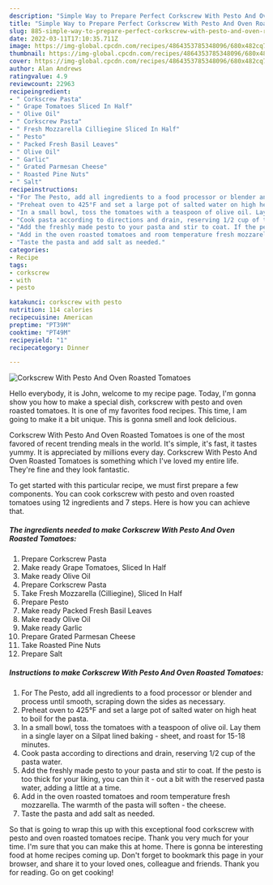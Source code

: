 ```yaml
---
description: "Simple Way to Prepare Perfect Corkscrew With Pesto And Oven Roasted Tomatoes"
title: "Simple Way to Prepare Perfect Corkscrew With Pesto And Oven Roasted Tomatoes"
slug: 885-simple-way-to-prepare-perfect-corkscrew-with-pesto-and-oven-roasted-tomatoes
date: 2022-03-11T17:10:35.711Z
image: https://img-global.cpcdn.com/recipes/4864353785348096/680x482cq70/corkscrew-with-pesto-and-oven-roasted-tomatoes-recipe-main-photo.jpg
thumbnail: https://img-global.cpcdn.com/recipes/4864353785348096/680x482cq70/corkscrew-with-pesto-and-oven-roasted-tomatoes-recipe-main-photo.jpg
cover: https://img-global.cpcdn.com/recipes/4864353785348096/680x482cq70/corkscrew-with-pesto-and-oven-roasted-tomatoes-recipe-main-photo.jpg
author: Alan Andrews
ratingvalue: 4.9
reviewcount: 22963
recipeingredient:
- " Corkscrew Pasta"
- " Grape Tomatoes Sliced In Half"
- " Olive Oil"
- " Corkscrew Pasta"
- " Fresh Mozzarella Cilliegine Sliced In Half"
- " Pesto"
- " Packed Fresh Basil Leaves"
- " Olive Oil"
- " Garlic"
- " Grated Parmesan Cheese"
- " Roasted Pine Nuts"
- " Salt"
recipeinstructions:
- "For The Pesto, add all ingredients to a food processor or blender and process until smooth, scraping down the sides as necessary."
- "Preheat oven to 425°F and set a large pot of salted water on high heat to boil for the pasta."
- "In a small bowl, toss the tomatoes with a teaspoon of olive oil. Lay them in a single layer on a Silpat lined baking sheet, and roast for 15-18 minutes."
- "Cook pasta according to directions and drain, reserving 1/2 cup of the pasta water."
- "Add the freshly made pesto to your pasta and stir to coat. If the pesto is too thick for your liking, you can thin it out a bit with the reserved pasta water, adding a little at a time."
- "Add in the oven roasted tomatoes and room temperature fresh mozzarella. The warmth of the pasta will soften the cheese."
- "Taste the pasta and add salt as needed."
categories:
- Recipe
tags:
- corkscrew
- with
- pesto

katakunci: corkscrew with pesto 
nutrition: 114 calories
recipecuisine: American
preptime: "PT39M"
cooktime: "PT49M"
recipeyield: "1"
recipecategory: Dinner

---
```



![Corkscrew With Pesto And Oven Roasted Tomatoes](https://img-global.cpcdn.com/recipes/4864353785348096/680x482cq70/corkscrew-with-pesto-and-oven-roasted-tomatoes-recipe-main-photo.jpg)

Hello everybody, it is John, welcome to my recipe page. Today, I'm gonna show you how to make a special dish, corkscrew with pesto and oven roasted tomatoes. It is one of my favorites food recipes. This time, I am going to make it a bit unique. This is gonna smell and look delicious.

Corkscrew With Pesto And Oven Roasted Tomatoes is one of the most favored of recent trending meals in the world. It's simple, it's fast, it tastes yummy. It is appreciated by millions every day. Corkscrew With Pesto And Oven Roasted Tomatoes is something which I've loved my entire life. They're fine and they look fantastic.




To get started with this particular recipe, we must first prepare a few components. You can cook corkscrew with pesto and oven roasted tomatoes using 12 ingredients and 7 steps. Here is how you can achieve that.

<!--inarticleads1-->

##### The ingredients needed to make Corkscrew With Pesto And Oven Roasted Tomatoes:

1. Prepare  Corkscrew Pasta
1. Make ready  Grape Tomatoes, Sliced In Half
1. Make ready  Olive Oil
1. Prepare  Corkscrew Pasta
1. Take  Fresh Mozzarella (Cilliegine), Sliced In Half
1. Prepare  Pesto
1. Make ready  Packed Fresh Basil Leaves
1. Make ready  Olive Oil
1. Make ready  Garlic
1. Prepare  Grated Parmesan Cheese
1. Take  Roasted Pine Nuts
1. Prepare  Salt




<!--inarticleads2-->

##### Instructions to make Corkscrew With Pesto And Oven Roasted Tomatoes:

1. For The Pesto, add all ingredients to a food processor or blender and process until smooth, scraping down the sides as necessary.
1. Preheat oven to 425°F and set a large pot of salted water on high heat to boil for the pasta.
1. In a small bowl, toss the tomatoes with a teaspoon of olive oil. Lay them in a single layer on a Silpat lined baking - sheet, and roast for 15-18 minutes.
1. Cook pasta according to directions and drain, reserving 1/2 cup of the pasta water.
1. Add the freshly made pesto to your pasta and stir to coat. If the pesto is too thick for your liking, you can thin it - out a bit with the reserved pasta water, adding a little at a time.
1. Add in the oven roasted tomatoes and room temperature fresh mozzarella. The warmth of the pasta will soften - the cheese.
1. Taste the pasta and add salt as needed.




So that is going to wrap this up with this exceptional food corkscrew with pesto and oven roasted tomatoes recipe. Thank you very much for your time. I'm sure that you can make this at home. There is gonna be interesting food at home recipes coming up. Don't forget to bookmark this page in your browser, and share it to your loved ones, colleague and friends. Thank you for reading. Go on get cooking!

